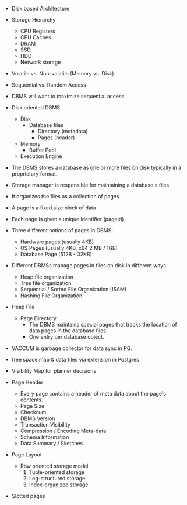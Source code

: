 
- Disk based Architecture
- Storage Hierarchy
	- CPU Registers
	- CPU Caches
	- DRAM
	- SSD
	- HDD
	- Network storage
- Volatile vs. Non-volatile (Memory vs. Disk)
- Sequential vs. Random Access
- DBMS will want to maximize sequential access.
- Disk oriented DBMS
	- Disk
		- Database files
			- Directory (metadata)
			- Pages (header)
	- Memory
		- Buffer Pool
	- Execution Engine

- The DBMS stores a database as one or more files on disk typically in a proprietary format.
- Storage manager is responsible for maintaining a database's files
- It organizes the files as a collection of pages.
- A page is a fixed size block of data
- Each page is given a unique identifier (pageId)
- Three different notions of pages in DBMS:
	- Hardware pages (usually 4KB)
	- OS Pages (usually 4KB, x64 2 MB / 1GB)
	- Database Page (512B - 32KB)
- Different DBMSs manage pages in files on disk in different ways
	- Heap file organization
	- Tree file organization
	- Sequential / Sorted File Organization (ISAM)
	- Hashing File Organization
- Heap File
	- Page Directory
		- The DBMS maintains special pages that tracks the location of data pages in the database files.
		- One entry per database object.
- VACCUM is garbage collector for data sync in PG.
- free space map & data files via extension in Postgres
- Visibility Map for planner decisions
- Page Header
	- Every page contains a header of meta data about the page's contents.
	- Page Size
	- Checksum
	- DBMS Version
	- Transaction Visibility
	- Compression / Encoding Meta-data
	- Schema Information
	- Data Summary / Sketches
- Page Layout
	- Row oriented storage model
		1. Tuple-oriented storage
		2. Log-structured storage
		3. Index-organized storage
- Slotted pages

